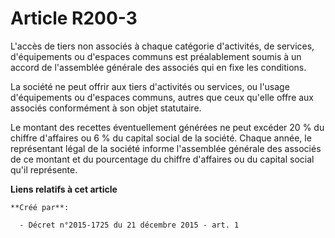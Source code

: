 # Article R200-3

L'accès de tiers non associés à chaque catégorie d'activités, de services, d'équipements ou d'espaces communs est
préalablement soumis à un accord de l'assemblée générale des associés qui en fixe les conditions. 

La société ne peut offrir aux tiers d'activités ou services, ou l'usage d'équipements ou d'espaces communs, autres que ceux
qu'elle offre aux associés conformément à son objet statutaire. 

Le montant des recettes éventuellement générées ne peut excéder 20 % du chiffre d'affaires ou 6 % du capital social de la
société. Chaque année, le représentant légal de la société informe l'assemblée générale des associés de ce montant et du
pourcentage du chiffre d'affaires ou du capital social qu'il représente.

**Liens relatifs à cet article**

	**Créé par**:

	  - Décret n°2015-1725 du 21 décembre 2015 - art. 1
